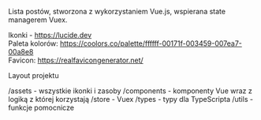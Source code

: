 Lista postów, stworzona z wykorzystaniem Vue.js, wspierana state managerem Vuex. 

Ikonki - https://lucide.dev \
Paleta kolorów: https://coolors.co/palette/ffffff-00171f-003459-007ea7-00a8e8 \
Favicon: https://realfavicongenerator.net/ 


Layout projektu 

/assets - wszystkie ikonki i zasoby
/components - komponenty Vue wraz z logiką z której korzystają
/store - Vuex
/types - typy dla TypeScripta
/utils - funkcje pomocnicze
